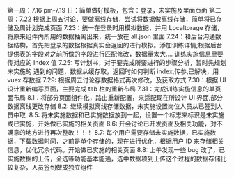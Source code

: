 第一周：7.16 pm-7.19 日：简单做好模板，包含：登录，未实施及里面页面
第二周：7.22 根据上周五讨论，要做离线存储，尝试将数据做离线存储，简单将已存储及周计划完成页面
7.23：统一在登录时用模拟数据，并用 Localtorage 存储，将原来组件内所用的数据抽离出来，统一放在 all.json 里面
7.24：和后台沟通数据结构，首先把登录的数据根据真实会返回的进行模拟。添加训练详情;根据后台提供表的字段对之前所做的字段进行匹配修改，数据量太大.... 训练实施信息里要传对应的 Index 值
7.25: 写计划书，对于要完成所要进行的步骤分析，暂时先规划未实施的
遇到的问题，数据从缓存取，返回时如何判断 index,传参,已解决，用 vuex 存数据
7.29: 根据周五讨论存数据格式再次修改，及获取方式
7.30：根据 UI 设计重新编写页面，主要完成 tab 栏的重新布局
7.31：完成训练实施信息的单页面布局
8.1：将部分页面组件化，路由重新配置，来适配现在所设计 UI 界面,部分数据离线更改存储
8.2: 继续模拟离线存储数据，未实施设置岗位人员从已签到人员中取.
8.5: 将未实施数据和已实施数据放到一起，设置一个标志来标识是未实施或已实施，开始做已实施的相关页面
8.6: 开会讨论已开发页面及相关功能，对不满意的地方进行再次整改！！！
8.7: 每个用户需要存储未实施数据，已实施数据，下载数据时间，之前是单个存储的，现在进行优化，根据用户 ID 来存储相关信息，优化冗余代码。开始做已实施的相关页面
8.8: 上午发现一些 bug 改了，已实施数据的上传，全选等功能基本能通，选中数据项到上传这个过程的数据存储比较复杂，人员签到做成独立组件
